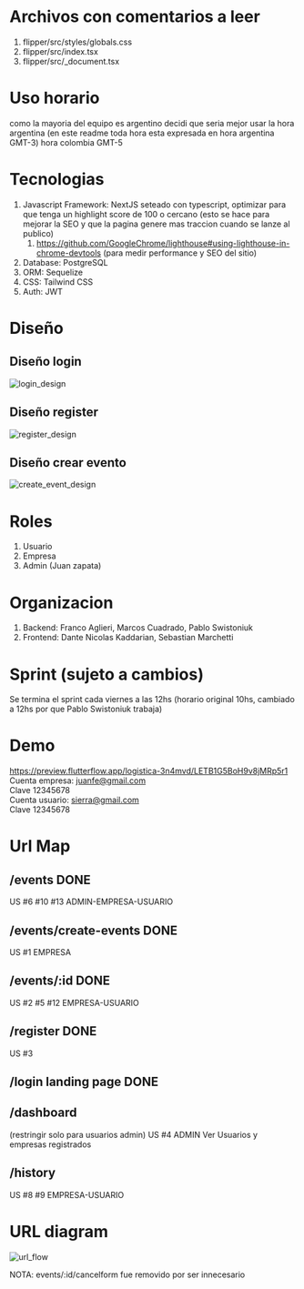 # Archivos con comentarios a leer

1. flipper/src/styles/globals.css
2. flipper/src/index.tsx
3. flipper/src/\_document.tsx

# Uso horario

como la mayoria del equipo es argentino decidi que seria mejor usar la hora argentina (en este readme toda hora esta expresada en hora argentina GMT-3)
hora colombia GMT-5

# Tecnologias

1. Javascript Framework: NextJS seteado con typescript, optimizar para que tenga un highlight score de 100 o cercano (esto se hace para mejorar la SEO y que la pagina genere mas traccion cuando se lanze al publico)
   1. https://github.com/GoogleChrome/lighthouse#using-lighthouse-in-chrome-devtools (para medir performance y SEO del sitio)
2. Database: PostgreSQL
3. ORM: Sequelize
4. CSS: Tailwind CSS
5. Auth: JWT

# Diseño

## Diseño login

![login_design](https://res.cloudinary.com/dok0di4qp/image/upload/v1681489507/flipper-henry-project/login_c5j2p7.jpg)

## Diseño register

![register_design](https://res.cloudinary.com/dok0di4qp/image/upload/v1681489507/flipper-henry-project/formulario-creacion-usuario_edo5le.jpg)

## Diseño crear evento

![create_event_design](https://res.cloudinary.com/dok0di4qp/image/upload/v1681489506/flipper-henry-project/formulario-creacion-de-evento_hfvbam.jpg)

# Roles

1. Usuario
2. Empresa
3. Admin (Juan zapata)

# Organizacion

1. Backend: Franco Aglieri, Marcos Cuadrado, Pablo Swistoniuk
2. Frontend: Dante Nicolas Kaddarian, Sebastian Marchetti

# Sprint (sujeto a cambios)

Se termina el sprint cada viernes a las 12hs (horario original 10hs, cambiado a 12hs por que Pablo Swistoniuk trabaja)

# Demo

https://preview.flutterflow.app/logistica-3n4mvd/LETB1G5BoH9v8jMRp5r1  
Cuenta empresa: juanfe@gmail.com  
Clave 12345678  
Cuenta usuario: sierra@gmail.com  
Clave 12345678

# Url Map

## /events DONE

US #6 #10 #13 ADMIN-EMPRESA-USUARIO

## /events/create-events DONE

US #1 EMPRESA

## /events/:id DONE

US #2 #5 #12 EMPRESA-USUARIO

## /register DONE

US #3

## /login landing page DONE

## /dashboard

(restringir solo para usuarios admin) US #4 ADMIN
Ver Usuarios y empresas registrados

## /history

US #8 #9 EMPRESA-USUARIO

# URL diagram

![url_flow](https://res.cloudinary.com/dok0di4qp/image/upload/v1681499114/flipper-henry-project/url-flow_mcvnnw.png)

NOTA: events/:id/cancelform fue removido por ser innecesario
